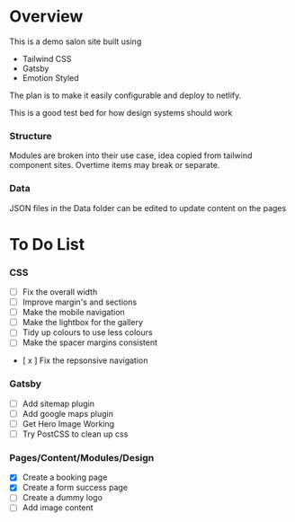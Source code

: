# Overview

This is a demo salon site built using

- Tailwind CSS
- Gatsby
- Emotion Styled

The plan is to make it easily configurable and deploy to netlify.

This is a good test bed for how design systems should work

### Structure

Modules are broken into their use case, idea copied from tailwind component sites.
Overtime items may break or separate.

### Data

JSON files in the Data folder can be edited to update content on the pages


# To Do List

### CSS
- [ ] Fix the overall width
- [ ] Improve margin's and sections
- [ ] Make the mobile navigation
- [ ] Make the lightbox for the gallery
- [ ] Tidy up colours to use less colours
- [ ] Make the spacer margins consistent
- [ x ] Fix the repsonsive navigation

### Gatsby
- [ ] Add sitemap plugin
- [ ] Add google maps plugin
- [ ] Get Hero Image Working
- [ ] Try PostCSS to clean up css

### Pages/Content/Modules/Design
- [x] Create a booking page
- [x] Create a form success page
- [ ] Create a dummy logo
- [ ] Add image content
